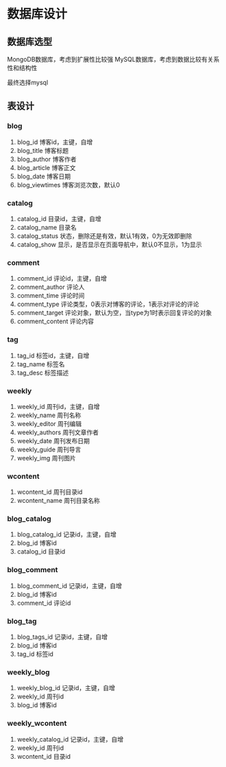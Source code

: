# 数据库设计

## 数据库选型
MongoDB数据库，考虑到扩展性比较强
MySQL数据库，考虑到数据比较有关系性和结构性

最终选择mysql

## 表设计

### blog
1. blog_id 博客id，主键，自增
2. blog_title 博客标题
3. blog_author 博客作者
4. blog_article 博客正文
5. blog_date 博客日期
6. blog_viewtimes 博客浏览次数，默认0

### catalog
1. catalog_id 目录id，主键，自增
2. catalog_name 目录名
3. catalog_status 状态，删除还是有效，默认1有效，0为无效即删除
4. catalog_show 显示，是否显示在页面导航中，默认0不显示，1为显示


### comment
1. comment_id 评论id，主键，自增
2. comment_author 评论人
3. comment_time 评论时间
4. comment_type 评论类型，0表示对博客的评论，1表示对评论的评论
5. comment_target 评论对象，默认为空，当type为1时表示回复评论的对象
6. comment_content 评论内容

### tag
1. tag_id 标签id，主键，自增
2. tag_name 标签名
3. tag_desc 标签描述

### weekly
1. weekly_id 周刊id，主键，自增
2. weekly_name 周刊名称
3. weekly_editor 周刊编辑
4. weekly_authors 周刊文章作者
5. weekly_date 周刊发布日期
6. weekly_guide 周刊导言
7. weekly_img 周刊图片


### wcontent
1. wcontent_id 周刊目录id
2. wcontent_name 周刊目录名称


### blog_catalog
1. blog_catalog_id 记录id，主键，自增
2. blog_id 博客id
3. catalog_id 目录id


### blog_comment
1. blog_comment_id 记录id，主键，自增
2. blog_id 博客id
3. comment_id 评论id



### blog_tag
1. blog_tags_id 记录id，主键，自增
2. blog_id 博客id
3. tag_id 标签id


### weekly_blog
1. weekly_blog_id 记录id，主键，自增
2. weekly_id 周刊id
3. blog_id 博客id

### weekly_wcontent
1. weekly_catalog_id 记录id，主键，自增
2. weekly_id 周刊id
3. wcontent_id 目录id